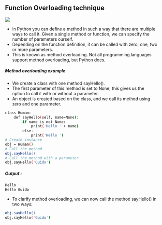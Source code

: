 ## Function Overloading technique
![](https://pythonspot.com/wp-content/uploads/2016/03/method-overloading-300x166.png.webp)
- In Python you can define a method in such a way that there are multiple ways to call it. Given a single method or function, we can specify the number of parameters ourself.
- Depending on the function definition, it can be called with zero, one, two or more parameters.
- This is known as method overloading. Not all programming languages support method overloading, but Python does.

##### Method overloading example
- We create a class with one method sayHello().
- The first parameter of this method is set to None, this gives us the option to call it with or without a parameter.
- An object is created based on the class, and we call its method using zero and one parameter.

```sh
class Human:
    def sayHello(self, name=None):
        if name is not None:
            print('Hello ' + name)
        else:
            print('Hello ')
# Create instance
obj = Human()
# Call the method
obj.sayHello()
# Call the method with a parameter
obj.sayHello('Guido')
```
##### Output :

```sh
Hello
Hello Guido
```
- To clarify method overloading, we can now call the method sayHello() in two ways:

```sh
obj.sayHello()
obj.sayHello('Guido')
```